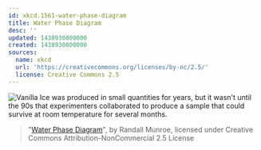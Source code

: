```yaml
---
id: xkcd.1561-water-phase-diagram
title: Water Phase Diagram
desc: ''
updated: 1438930800000
created: 1438930800000
sources:
  name: xkcd
  url: 'https://creativecommons.org/licenses/by-nc/2.5/'
  license: Creative Commons 2.5
---
```

![Vanilla Ice was produced in small quantities for years, but it wasn't until the 90s that experimenters collaborated to produce a sample that could survive at room temperature for several months. ](https://imgs.xkcd.com/comics/water_phase_diagram.png)
> "[Water Phase Diagram](https://xkcd.com/1561/)", by Randall Munroe, licensed under Creative Commons Attribution-NonCommercial 2.5 License
